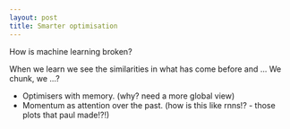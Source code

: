 ```yaml
---
layout: post
title: Smarter optimisation
---
```


How is machine learning broken?

When we learn we see the similarities in what has come before and ...
We chunk, we ...?


- Optimisers with memory. (why? need a more global view)
- Momentum as attention over the past. (how is this like rnns!? - those plots that paul made!?!)
